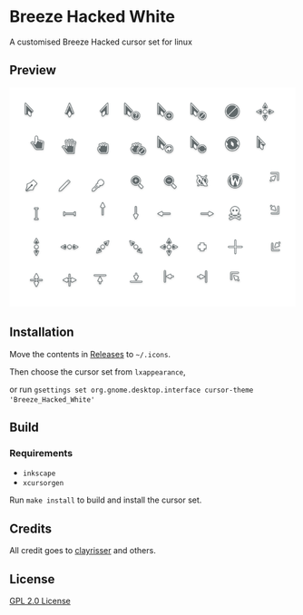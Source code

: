 # Breeze Hacked White
A customised Breeze Hacked cursor set for linux

## Preview
![Cursor set preview](preview.png "Cursor set preview")

## Installation
Move the contents in [Releases](https://github.com/mustaqimM/Breeze-Hacked-White/releases) to `~/.icons`.

Then choose the cursor set from `lxappearance`,

or run `gsettings set org.gnome.desktop.interface cursor-theme 'Breeze_Hacked_White'` 

## Build
### Requirements
* `inkscape`
* `xcursorgen`

Run `make install` to build and install the cursor set.

## Credits
All credit goes to [clayrisser](https://github.com/clayrisser/breeze-hacked-cursor-theme#credits) and others.

## License
[GPL 2.0 License](LICENSE)
